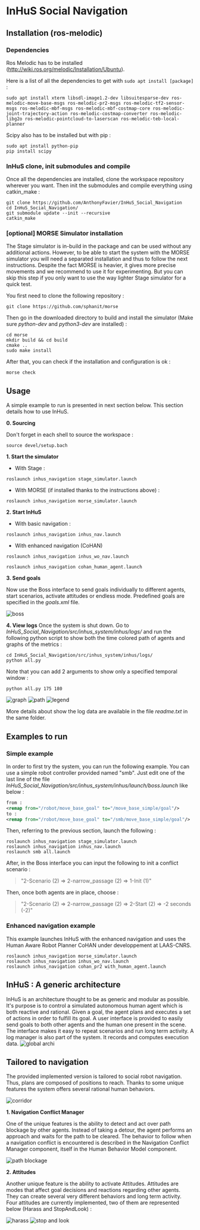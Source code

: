 # InHuS Social Navigation

## Installation (ros-melodic)

### Dependencies

Ros Melodic has to be installed (http://wiki.ros.org/melodic/Installation/Ubuntu).

Here is a list of all the dependencies to get with `sudo apt install [package]` :
```
sudo apt install xterm libsdl-image1.2-dev libsuitesparse-dev ros-melodic-move-base-msgs ros-melodic-pr2-msgs ros-melodic-tf2-sensor-msgs ros-melodic-mbf-msgs ros-melodic-mbf-costmap-core ros-melodic-joint-trajectory-action ros-melodic-costmap-converter ros-melodic-libg2o ros-melodic-pointcloud-to-laserscan ros-melodic-teb-local-planner
```

Scipy also has to be installed but with pip :
```
sudo apt install python-pip
pip install scipy
```

### InHuS clone, init submodules and compile

Once all the dependencies are installed, clone the workspace repository wherever you want. Then init the submodules and compile everything using catkin_make :
```
git clone https://github.com/AnthonyFavier/InHuS_Social_Navigation
cd InHuS_Social_Navigation/
git submodule update --init --recursive
catkin_make
```

### [optional] MORSE Simulator installation

The Stage simulator is in-build in the package and can be used without any additional actions. However, to be able to start the system with the MORSE simulator you will need a separated installation and thus to follow the next instructions. Despite the fact MORSE is heavier, it gives more precise movements and we recommend to use it for experimenting. But you can skip this step if you only want to use the way lighter Stage simulator for a quick test.

You first need to clone the following repository :
```
git clone https://github.com/sphanit/morse
```
Then go in the downloaded directory to build and install the simulator (Make sure *python-dev* and *python3-dev* are installed) :
```
cd morse
mkdir build && cd build
cmake ..
sudo make install
```

After that, you can check if the installation and configuration is ok :
```
morse check
```

## Usage

A simple example to run is presented in next section below. This section details how to use InHuS.

**0. Sourcing**

Don't forget in each shell to source the workspace :
```
source devel/setup.bach
```

**1. Start the simulator**
* With Stage :
```
roslaunch inhus_navigation stage_simulator.launch
```
* With MORSE (if installed thanks to the instructions above) :
```
roslaunch inhus_navigation morse_simulator.launch
```
**2. Start InHuS**
* With basic navigation :
```
roslaunch inhus_navigation inhus_nav.launch
```
* With enhanced navigation (CoHAN)
```
roslaunch inhus_navigation inhus_wo_nav.launch
```
```
roslaunch inhus_navigation cohan_human_agent.launch
```
**3. Send goals**

Now use the Boss interface to send goals individually to different agents, start scenarios, activate attitudes or endless mode. Predefined goals are specified in the *goals.xml* file.

![boss](https://github.com/AnthonyFavier/images/blob/master/boss.png)

**4. View logs**
Once the system is shut down. Go to *InHuS_Social_Navigation/src/inhus_system/inhus/logs/* and run the following python script to show both the time colored path of agents and graphs of the metrics :
```
cd InHuS_Social_Navigation/src/inhus_system/inhus/logs/
python all.py
```
Note that you can add 2 arguments to show only a specified temporal window :
```
python all.py 175 180
```
![graph](https://github.com/AnthonyFavier/images/blob/master/graphs_OO_smb_replan.png)
![path](https://github.com/AnthonyFavier/images/blob/master/paths_OO_smb_replan_new.png)
![legend](https://github.com/AnthonyFavier/images/blob/master/legend.png)

More details about show the log data are available in the file *readme.txt* in the same folder.

## Examples to run

### Simple example

In order to first try the system, you can run the following example. You can use a simple robot controller provided named "smb".
Just edit one of the last line of the file *InHuS_Social_Navigation/src/inhus_system/inhus/launch/boss.launch* like below :
``` xml
from :
<remap from="/robot/move_base_goal" to="/move_base_simple/goal"/>
to :
<remap from="/robot/move_base_goal" to="/smb/move_base_simple/goal"/>
```
Then, referring to the previous section, launch the following :
```
roslaunch inhus_navigation stage_simulator.launch
roslaunch inhus_navigation inhus_nav.launch
roslaunch smb all.launch
```
After, in the Boss interface you can input the following to init a conflict scenario :

> "2-Scenario (2) => 2-narrow_passage (2) => 1-Init (1)"

Then, once both agents are in place, choose :

> "2-Scenario (2) => 2-narrow_passage (2) => 2-Start (2) => -2 seconds (-2)"

### Enhanced navigation example

This example launches InHuS with the enhanced navigation and uses the Human Aware Robot Planner CoHAN under developpement at LAAS-CNRS.

```
roslaunch inhus_navigation morse_simulator.launch
roslaunch inhus_navigation inhus_wo_nav.launch
roslaunch inhus_navigation cohan_pr2 with_human_agent.launch
```

## InHuS : A generic architecture

InHuS is an architecture thought to be as generic and modular as possible. It's purpose is to control a simulated autonomous human agent which is both reactive and rational. Given a goal, the agent plans and executes a set of actions in order to fulfill its goal. A user interface is provided to easily send goals to both other agents and the human one present in the scene. The interface makes it easy to repeat scenarios and run long term activity. A log manager is also part of the system. It records and computes execution data.
![global archi](https://github.com/AnthonyFavier/images/blob/master/global_archi_grand.png)

## Tailored to navigation

The provided implemented version is tailored to social robot navigation. Thus, plans are composed of positions to reach. Thanks to some unique features the system offers several rational human behaviors.

![corridor](https://github.com/AnthonyFavier/images/blob/master/nav_hateb.gif)

**1. Navigation Conflict Manager**

One of the unique features is the ability to detect and act over path blockage by other agents. Instead of taking a detour, the agent performs an approach and waits for the path to be cleared. The behavior to follow when a navigation conflict is encountered is described in the Navigation Conflict Manager component, itself in the Human Behavior Model component.

![path blockage](https://github.com/AnthonyFavier/images/blob/master/path_blocked.gif)

**2. Attitudes**

Another unique feature is the ability to activate Attitudes. Attitudes are modes that affect goal decisions and reactions regarding other agents. They can create several very different behaviors and long term activity. Four attitudes are currently implemented, two of them are represented below (Harass and StopAndLook) :

![harass](https://github.com/AnthonyFavier/images/blob/master/attitude_harass.gif)
![stop and look](https://github.com/AnthonyFavier/images/blob/master/attitude_non_coop_stopLook.gif)
